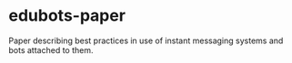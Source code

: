 # edubots-paper
Paper describing best practices in use of instant messaging systems and bots attached to them.
